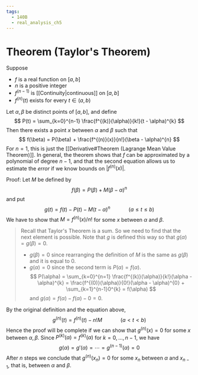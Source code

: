 ```yaml
---
tags:
  - 140B
  - real_analysis_ch5
---
```

# Theorem (Taylor's Theorem)
Suppose 
- $f$ is a real function on $[a,b]$
- $n$ is a positive integer
- $f^{(n-1)}$ is [[Continuity|continuous]] on $[a,b]$
- $f^{(n)}(t)$ exists for every $t \in (a,b)$

Let $\alpha, \beta$ be distinct points of $[a,b]$, and define 
$$
P(t) = \sum_{k=0}^{n-1} \frac{f^{(k)}(\alpha)}{k!}(t - \alpha)^{k}
$$
Then there exists a point $x$ between $\alpha$ and $\beta$ such that 
$$
f(\beta) = P(\beta) + \frac{f^{(n)}(x)}{n!}(\beta - \alpha)^{n}
$$
For $n = 1$, this is just the [[Derivative#Theorem (Lagrange Mean Value Theorem)]]. In general, the theorem shows that $f$ can be approximated by a polynomial of degree $n - 1$, and that the second equation allows us to estimate the *error* if we know bounds on $|f^{(n)}(x)|$.

Proof:
Let $M$ be defined by
$$
f(\beta) = P(\beta) + M(\beta - \alpha)^{n}
$$
and put 
$$
g(t) = f(t) - P(t) - M(t - \alpha)^{n} \quad\quad\quad (a \leq t \leq b)
$$
We have to show that $M = f^{(n)}(x)/n!$ for some $x$ between $\alpha$ and $\beta$. 
> Recall that Taylor's Theorem is a sum. So we need to find that the next element is possible. Note that $g$ is defined this way so that $g(\alpha) = g(\beta) = 0$. 
> - $g(\beta) = 0$ since rearranging the definition of $M$ is the same as $g(\beta)$ and it is equal to $0$. 
> - $g(\alpha) = 0$ since the second term is $P(\alpha) = f(\alpha)$. 
>   $$
>   P(\alpha) 
>   = \sum_{k=0}^{n=1} \frac{f^{(k)}(\alpha)}{k!}(\alpha - \alpha)^{k} 
>   = \frac{f^{(0)}(\alpha)}{0!}(\alpha - \alpha)^{0} + \sum_{k=1}^{n-1}0^{k}
>   = f(\alpha)
>   $$
>   and $g(\alpha) = f(\alpha) - f(\alpha) - 0 = 0$. 

By the original definition and the equation above, 
$$
g^{(n)}(t) = f^{(n)}(t) - n!M \quad\quad\quad (a < t < b)
$$
Hence the proof will be complete if we can show that $g^{(n)}(x) = 0$ for some $x$ between $\alpha, \beta$. Since $P^{(k)}(\alpha) = f^{(k)}(\alpha)$ for $k = 0, \dots, n - 1$, we have 
$$
g(\alpha) = g'(\alpha) = \cdots = g^{(n - 1)}(\alpha) = 0
$$
After $n$ steps we conclude that $g^{(n)}(x_{n}) = 0$ for some $x_{n}$ between $\alpha$ and $x_{n-1}$, that is, between $\alpha$ and $\beta$. 